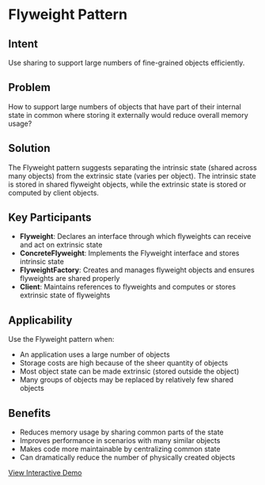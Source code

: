 # Flyweight Pattern

## Intent
Use sharing to support large numbers of fine-grained objects efficiently.

## Problem
How to support large numbers of objects that have part of their internal state in common where storing it externally would reduce overall memory usage?

## Solution
The Flyweight pattern suggests separating the intrinsic state (shared across many objects) from the extrinsic state (varies per object). The intrinsic state is stored in shared flyweight objects, while the extrinsic state is stored or computed by client objects.

## Key Participants
- **Flyweight**: Declares an interface through which flyweights can receive and act on extrinsic state
- **ConcreteFlyweight**: Implements the Flyweight interface and stores intrinsic state
- **FlyweightFactory**: Creates and manages flyweight objects and ensures flyweights are shared properly
- **Client**: Maintains references to flyweights and computes or stores extrinsic state of flyweights

## Applicability
Use the Flyweight pattern when:
- An application uses a large number of objects
- Storage costs are high because of the sheer quantity of objects
- Most object state can be made extrinsic (stored outside the object)
- Many groups of objects may be replaced by relatively few shared objects

## Benefits
- Reduces memory usage by sharing common parts of the state
- Improves performance in scenarios with many similar objects
- Makes code more maintainable by centralizing common state
- Can dramatically reduce the number of physically created objects

[View Interactive Demo](./index.html)
